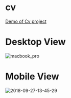 # cv

[Demo of Cv project](https://appstree-io.github.io/cv/)

# Desktop View

![macbook_pro](https://user-images.githubusercontent.com/47558086/53322064-14007880-38fc-11e9-8439-7f41afada91c.jpg)

# Mobile View

![2018-09-27-13-45-29](https://user-images.githubusercontent.com/47558086/53322069-182c9600-38fc-11e9-82a0-1ebeaed16fe6.jpg)
